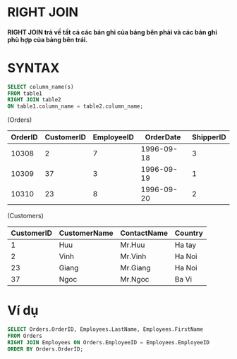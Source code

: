 # RIGHT JOIN
#### RIGHT JOIN trả về tất cả các bản ghi của bảng bên phải và các bản ghi phù hợp của bảng bên trái.

# SYNTAX

```sql
SELECT column_name(s)
FROM table1
RIGHT JOIN table2
ON table1.column_name = table2.column_name;
```

(Orders)

| OrderID | CustomerID | EmployeeID| OrderDate | ShipperID |
|---------|---------|-----------|---------|-----------     |
| 10308   | 2       |7 | 1996-09-18 | 3 |
| 10309   | 37      | 3| 1996-09-19 | 1 |
| 10310   | 23      | 8| 1996-09-20 | 2 |

(Customers)

| CustomerID | CustomerName | ContactName | Country |
|---------   |---------     |-----------  |---------|
| 1          | Huu          | Mr.Huu      | Ha tay   |
| 2         | Vinh          | Mr.Vinh      | Ha Noi   |
| 23          | Giang          | Mr.Giang      | Ha Noi   |
| 37          | Ngoc          | Mr.Ngoc      | Ba Vi   |  

# Ví dụ
```sql
SELECT Orders.OrderID, Employees.LastName, Employees.FirstName
FROM Orders
RIGHT JOIN Employees ON Orders.EmployeeID = Employees.EmployeeID
ORDER BY Orders.OrderID;
```